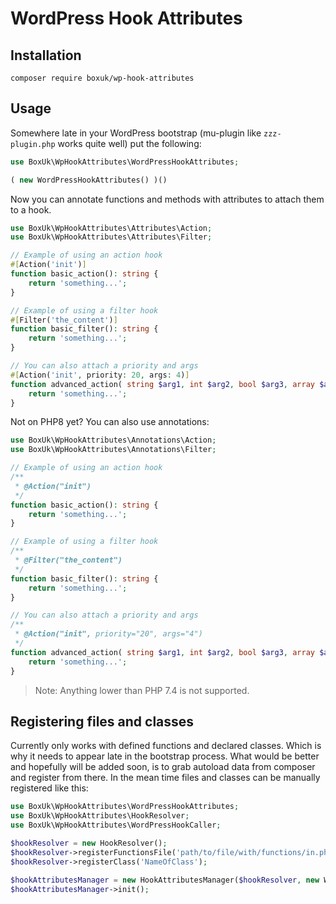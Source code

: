 # WordPress Hook Attributes

## Installation

`composer require boxuk/wp-hook-attributes`

## Usage

Somewhere late in your WordPress bootstrap (mu-plugin like `zzz-plugin.php` works quite well) put the following:

```php
use BoxUk\WpHookAttributes\WordPressHookAttributes;

( new WordPressHookAttributes() )()
```

Now you can annotate functions and methods with attributes to attach them to a hook.

```php
use BoxUk\WpHookAttributes\Attributes\Action;
use BoxUk\WpHookAttributes\Attributes\Filter;

// Example of using an action hook
#[Action('init')]
function basic_action(): string {
    return 'something...';
}

// Example of using a filter hook
#[Filter('the_content')]
function basic_filter(): string {
    return 'something...';
}

// You can also attach a priority and args
#[Action('init', priority: 20, args: 4)]
function advanced_action( string $arg1, int $arg2, bool $arg3, array $arg4 ): string
    return 'something...';
}
```

Not on PHP8 yet? You can also use annotations:

```php
use BoxUk\WpHookAttributes\Annotations\Action;
use BoxUk\WpHookAttributes\Annotations\Filter;

// Example of using an action hook
/**
 * @Action("init")
 */
function basic_action(): string {
    return 'something...';
}

// Example of using a filter hook
/**
 * @Filter("the_content") 
 */
function basic_filter(): string {
    return 'something...';
}

// You can also attach a priority and args
/**
 * @Action("init", priority="20", args="4")
 */
function advanced_action( string $arg1, int $arg2, bool $arg3, array $arg4 ): string
    return 'something...';
}
```

> Note: Anything lower than PHP 7.4 is not supported.

## Registering files and classes

Currently only works with defined functions and declared classes. Which is why it needs to appear late in the bootstrap process. What would be better and hopefully will be added soon, is to grab autoload data from composer and register from there. In the mean time files and classes can be manually registered like this:

```php
use BoxUk\WpHookAttributes\WordPressHookAttributes;
use BoxUk\WpHookAttributes\HookResolver;
use BoxUk\WpHookAttributes\WordPressHookCaller;

$hookResolver = new HookResolver();
$hookResolver->registerFunctionsFile('path/to/file/with/functions/in.php');
$hookResolver->registerClass('NameOfClass');

$hookAttributesManager = new HookAttributesManager($hookResolver, new WordPressHookCaller());
$hookAttributesManager->init();
```
